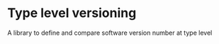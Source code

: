 Type level versioning
=====================

A library to define and compare software version number at type level
